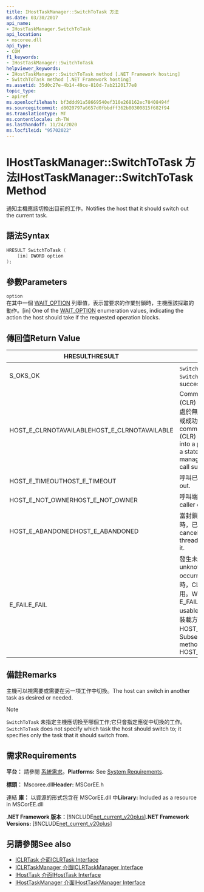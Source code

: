 ```yaml
---
title: IHostTaskManager::SwitchToTask 方法
ms.date: 03/30/2017
api_name:
- IHostTaskManager.SwitchToTask
api_location:
- mscoree.dll
api_type:
- COM
f1_keywords:
- IHostTaskManager::SwitchToTask
helpviewer_keywords:
- IHostTaskManager::SwitchToTask method [.NET Framework hosting]
- SwitchToTask method [.NET Framework hosting]
ms.assetid: 35d0c27e-4b14-49ce-810d-7ab2120177e8
topic_type:
- apiref
ms.openlocfilehash: bf3ddd91a58669540ef310e268162ec78408494f
ms.sourcegitcommit: d8020797a6657d0fbbdff362b80300815f682f94
ms.translationtype: MT
ms.contentlocale: zh-TW
ms.lasthandoff: 11/24/2020
ms.locfileid: "95702022"
---
```

# <a name="ihosttaskmanagerswitchtotask-method"></a><span data-ttu-id="fa4ab-102">IHostTaskManager::SwitchToTask 方法</span><span class="sxs-lookup"><span data-stu-id="fa4ab-102">IHostTaskManager::SwitchToTask Method</span></span>

<span data-ttu-id="fa4ab-103">通知主機應該切換出目前的工作。</span><span class="sxs-lookup"><span data-stu-id="fa4ab-103">Notifies the host that it should switch out the current task.</span></span>  
  
## <a name="syntax"></a><span data-ttu-id="fa4ab-104">語法</span><span class="sxs-lookup"><span data-stu-id="fa4ab-104">Syntax</span></span>  
  
```cpp  
HRESULT SwitchToTask (  
    [in] DWORD option  
);  
```  
  
## <a name="parameters"></a><span data-ttu-id="fa4ab-105">參數</span><span class="sxs-lookup"><span data-stu-id="fa4ab-105">Parameters</span></span>  

 `option`  
 <span data-ttu-id="fa4ab-106">在其中一個 [WAIT_OPTION](wait-option-enumeration.md) 列舉值，表示當要求的作業封鎖時，主機應該採取的動作。</span><span class="sxs-lookup"><span data-stu-id="fa4ab-106">[in] One of the [WAIT_OPTION](wait-option-enumeration.md) enumeration values, indicating the action the host should take if the requested operation blocks.</span></span>  
  
## <a name="return-value"></a><span data-ttu-id="fa4ab-107">傳回值</span><span class="sxs-lookup"><span data-stu-id="fa4ab-107">Return Value</span></span>  
  
|<span data-ttu-id="fa4ab-108">HRESULT</span><span class="sxs-lookup"><span data-stu-id="fa4ab-108">HRESULT</span></span>|<span data-ttu-id="fa4ab-109">描述</span><span class="sxs-lookup"><span data-stu-id="fa4ab-109">Description</span></span>|  
|-------------|-----------------|  
|<span data-ttu-id="fa4ab-110">S_OK</span><span class="sxs-lookup"><span data-stu-id="fa4ab-110">S_OK</span></span>|<span data-ttu-id="fa4ab-111">`SwitchToTask` 傳回成功。</span><span class="sxs-lookup"><span data-stu-id="fa4ab-111">`SwitchToTask` returned successfully.</span></span>|  
|<span data-ttu-id="fa4ab-112">HOST_E_CLRNOTAVAILABLE</span><span class="sxs-lookup"><span data-stu-id="fa4ab-112">HOST_E_CLRNOTAVAILABLE</span></span>|<span data-ttu-id="fa4ab-113">Common language runtime (CLR) 尚未載入至進程，或 CLR 處於無法執行 managed 程式碼或成功處理呼叫的狀態。</span><span class="sxs-lookup"><span data-stu-id="fa4ab-113">The common language runtime (CLR) has not been loaded into a process, or the CLR is in a state in which it cannot run managed code or process the call successfully.</span></span>|  
|<span data-ttu-id="fa4ab-114">HOST_E_TIMEOUT</span><span class="sxs-lookup"><span data-stu-id="fa4ab-114">HOST_E_TIMEOUT</span></span>|<span data-ttu-id="fa4ab-115">呼叫已超時。</span><span class="sxs-lookup"><span data-stu-id="fa4ab-115">The call timed out.</span></span>|  
|<span data-ttu-id="fa4ab-116">HOST_E_NOT_OWNER</span><span class="sxs-lookup"><span data-stu-id="fa4ab-116">HOST_E_NOT_OWNER</span></span>|<span data-ttu-id="fa4ab-117">呼叫端沒有擁有鎖定。</span><span class="sxs-lookup"><span data-stu-id="fa4ab-117">The caller does not own the lock.</span></span>|  
|<span data-ttu-id="fa4ab-118">HOST_E_ABANDONED</span><span class="sxs-lookup"><span data-stu-id="fa4ab-118">HOST_E_ABANDONED</span></span>|<span data-ttu-id="fa4ab-119">當封鎖的執行緒或光纖正在等候時，已取消事件。</span><span class="sxs-lookup"><span data-stu-id="fa4ab-119">An event was canceled while a blocked thread or fiber was waiting on it.</span></span>|  
|<span data-ttu-id="fa4ab-120">E_FAIL</span><span class="sxs-lookup"><span data-stu-id="fa4ab-120">E_FAIL</span></span>|<span data-ttu-id="fa4ab-121">發生未知的嚴重失敗。</span><span class="sxs-lookup"><span data-stu-id="fa4ab-121">An unknown catastrophic failure occurred.</span></span> <span data-ttu-id="fa4ab-122">當方法傳回 E_FAIL 時，CLR 在進程內將無法再使用。</span><span class="sxs-lookup"><span data-stu-id="fa4ab-122">When a method returns E_FAIL, the CLR is no longer usable within the process.</span></span> <span data-ttu-id="fa4ab-123">對裝載方法的後續呼叫會傳回 HOST_E_CLRNOTAVAILABLE。</span><span class="sxs-lookup"><span data-stu-id="fa4ab-123">Subsequent calls to hosting methods return HOST_E_CLRNOTAVAILABLE.</span></span>|  
  
## <a name="remarks"></a><span data-ttu-id="fa4ab-124">備註</span><span class="sxs-lookup"><span data-stu-id="fa4ab-124">Remarks</span></span>  

 <span data-ttu-id="fa4ab-125">主機可以視需要或需要在另一項工作中切換。</span><span class="sxs-lookup"><span data-stu-id="fa4ab-125">The host can switch in another task as desired or needed.</span></span>  
  
> [!NOTE]
> <span data-ttu-id="fa4ab-126">`SwitchToTask` 未指定主機應切換至哪個工作;它只會指定應從中切換的工作。</span><span class="sxs-lookup"><span data-stu-id="fa4ab-126">`SwitchToTask` does not specify which task the host should switch to; it specifies only the task that it should switch from.</span></span>  
  
## <a name="requirements"></a><span data-ttu-id="fa4ab-127">需求</span><span class="sxs-lookup"><span data-stu-id="fa4ab-127">Requirements</span></span>  

 <span data-ttu-id="fa4ab-128">**平台：** 請參閱 [系統需求](../../get-started/system-requirements.md)。</span><span class="sxs-lookup"><span data-stu-id="fa4ab-128">**Platforms:** See [System Requirements](../../get-started/system-requirements.md).</span></span>  
  
 <span data-ttu-id="fa4ab-129">**標頭：** Mscoree.dll</span><span class="sxs-lookup"><span data-stu-id="fa4ab-129">**Header:** MSCorEE.h</span></span>  
  
 <span data-ttu-id="fa4ab-130">連結 **庫：** 以資源的形式包含在 MSCorEE.dll 中</span><span class="sxs-lookup"><span data-stu-id="fa4ab-130">**Library:** Included as a resource in MSCorEE.dll</span></span>  
  
 <span data-ttu-id="fa4ab-131">**.NET Framework 版本：**[!INCLUDE[net_current_v20plus](../../../../includes/net-current-v20plus-md.md)]</span><span class="sxs-lookup"><span data-stu-id="fa4ab-131">**.NET Framework Versions:** [!INCLUDE[net_current_v20plus](../../../../includes/net-current-v20plus-md.md)]</span></span>  
  
## <a name="see-also"></a><span data-ttu-id="fa4ab-132">另請參閱</span><span class="sxs-lookup"><span data-stu-id="fa4ab-132">See also</span></span>

- [<span data-ttu-id="fa4ab-133">ICLRTask 介面</span><span class="sxs-lookup"><span data-stu-id="fa4ab-133">ICLRTask Interface</span></span>](iclrtask-interface.md)
- [<span data-ttu-id="fa4ab-134">ICLRTaskManager 介面</span><span class="sxs-lookup"><span data-stu-id="fa4ab-134">ICLRTaskManager Interface</span></span>](iclrtaskmanager-interface.md)
- [<span data-ttu-id="fa4ab-135">IHostTask 介面</span><span class="sxs-lookup"><span data-stu-id="fa4ab-135">IHostTask Interface</span></span>](ihosttask-interface.md)
- [<span data-ttu-id="fa4ab-136">IHostTaskManager 介面</span><span class="sxs-lookup"><span data-stu-id="fa4ab-136">IHostTaskManager Interface</span></span>](ihosttaskmanager-interface.md)

